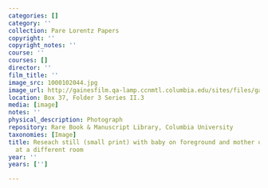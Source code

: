 ```yaml
---
categories: []
category: ''
collection: Pare Lorentz Papers
copyright: ''
copyright_notes: ''
course: ''
courses: []
director: ''
film_title: ''
image_src: 1000102044.jpg
image_url: http://gainesfilm.qa-lamp.ccnmtl.columbia.edu/sites/files/gainesfilm/images/1000102044.jpg
location: Box 37, Folder 3 Series II.3
media: [image]
notes: ''
physical_description: Photograph
repository: Rare Book & Manuscript Library, Columbia University
taxonomies: [Image]
title: Reseach still (small print) with baby on foreground and mother on the background,
  at a different room
year: ''
years: ['']

---
```

